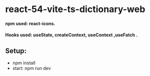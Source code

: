 # react-54-vite-ts-dictionary-web

#### npm used:  react-icons.
#### Hooks used: useState, createContext, useContext ,useFatch .
## Setup:
* npm install
* start: npm run dev
